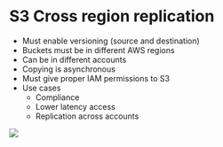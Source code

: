 # S3 Cross region replication

- Must enable versioning (source and destination)
- Buckets must be in different AWS regions
- Can be in different accounts
- Copying is asynchronous
- Must give proper IAM permissions to S3
- Use cases
    - Compliance
    - Lower latency access
    - Replication across accounts

![](2019-12-30-13-14-45.png)